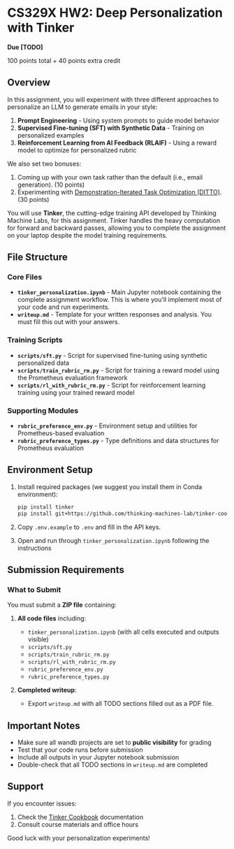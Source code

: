 # CS329X HW2: Deep Personalization with Tinker

**Due [TODO]**

100 points total + 40 points extra credit

## Overview

In this assignment, you will experiment with three different approaches to personalize an LLM to generate emails in your style:
1. **Prompt Engineering** - Using system prompts to guide model behavior
2. **Supervised Fine-tuning (SFT) with Synthetic Data** - Training on personalized examples
3. **Reinforcement Learning from AI Feedback (RLAIF)** - Using a reward model to optimize for personalized rubric

We also set two bonuses:
1. Coming up with your own task rather than the default (i.e., email generation). (10 points)
2. Experimenting with [Demonstration-Iterated Task Optimization (DITTO)](https://arxiv.org/pdf/2406.00888). (30 points)

You will use **Tinker**, the cutting-edge training API developed by Thinking Machine Labs, for this assignment. Tinker handles the heavy computation for forward and backward passes, allowing you to complete the assignment on your laptop despite the model training requirements.


## File Structure

### Core Files

- **`tinker_personalization.ipynb`** - Main Jupyter notebook containing the complete assignment workflow. This is where you'll implement most of your code and run experiments.
- **`writeup.md`** - Template for your written responses and analysis. You must fill this out with your answers.

### Training Scripts

- **`scripts/sft.py`** - Script for supervised fine-tuning using synthetic personalized data
- **`scripts/train_rubric_rm.py`** - Script for training a reward model using the Prometheus evaluation framework
- **`scripts/rl_with_rubric_rm.py`** - Script for reinforcement learning training using your trained reward model

### Supporting Modules

- **`rubric_preference_env.py`** - Environment setup and utilities for Prometheus-based evaluation
- **`rubric_preference_types.py`** - Type definitions and data structures for Prometheus evaluation

## Environment Setup

1. Install required packages (we suggest you install them in Conda environment):
   ```bash
   pip install tinker
   pip install git+https://github.com/thinking-machines-lab/tinker-cookbook.git
   ```

2. Copy `.env.example` to `.env` and fill in the API keys.

3. Open and run through `tinker_personalization.ipynb` following the instructions

## Submission Requirements

### What to Submit

You must submit a **ZIP file** containing:

1. **All code files** including:
   - `tinker_personalization.ipynb` (with all cells executed and outputs visible)
   - `scripts/sft.py`
   - `scripts/train_rubric_rm.py` 
   - `scripts/rl_with_rubric_rm.py`
   - `rubric_preference_env.py`
   - `rubric_preference_types.py`

2. **Completed writeup**:
   - Export `writeup.md` with all TODO sections filled out as a PDF file. 

## Important Notes

- Make sure all wandb projects are set to **public visibility** for grading
- Test that your code runs before submission
- Include all outputs in your Jupyter notebook submission
- Double-check that all TODO sections in `writeup.md` are completed

## Support

If you encounter issues:
1. Check the [Tinker Cookbook](https://tinker-docs.thinkingmachines.ai/) documentation
2. Consult course materials and office hours

Good luck with your personalization experiments!
